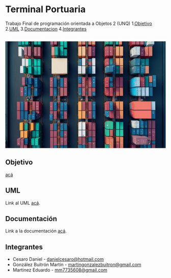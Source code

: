# Terminal Portuaria

Trabajo Final de programación orientada a Objetos 2 (UNQ)
1.[Objetivo](#Objetivo)
2.[UML](#UML)
3.[Documentacion](#Documentación)
4.[Integrantes](#Integrantes)
<br> </br>

![Terminal](https://github.com/Eduardo73Martinez/MMD-Terminal_Portuaria/blob/main/terminalPortuaria.jpg)

## Objetivo
[acá](https://github.com/Eduardo73Martinez/MMD-Terminal_Portuaria/blob/main/Trabajo%20Final%202do%20Sem%202023%20-%20Terminal%20Portuaria.pdf)


## UML 

Link al UML [acá](https://drive.google.com/file/d/1Vc3NjyPhuk1Eb3kPUm8uWrePLjnZ5dR4/view?usp=sharing).


## Documentación

Link a la documentación [acá](https://github.com/Eduardo73Martinez/MMD-Terminal_Portuaria/blob/main/UML.pdf).


## Integrantes 

- Cesaro Daniel           - danielcesaro@hotmail.com
- González Buitrón Martín - martingonzalezbuitron@gmail.com
- Martinez Eduardo        - mm7735608@gmail.com
